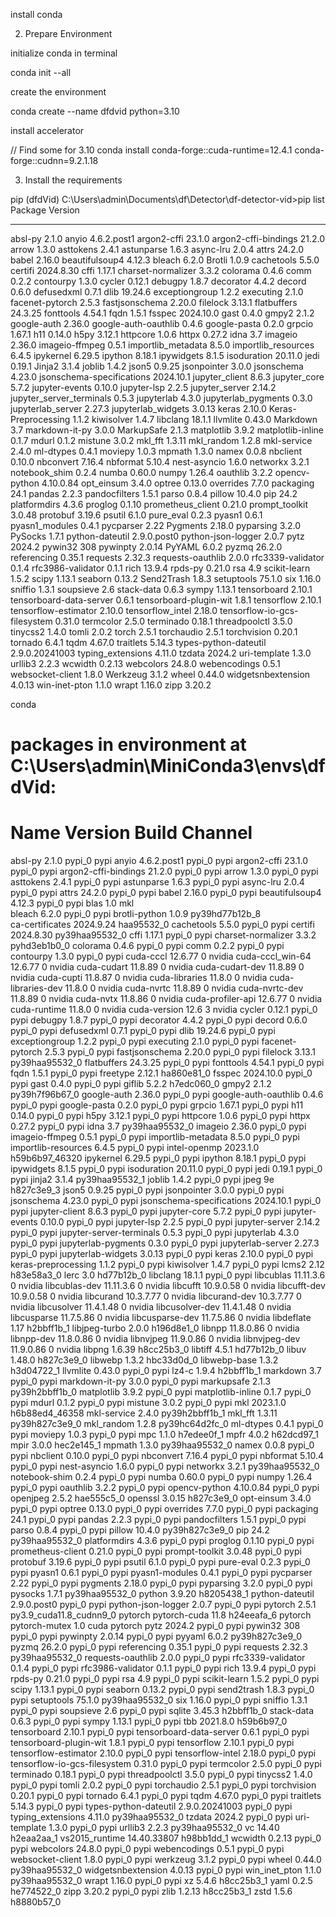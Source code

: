 install conda

2. Prepare Environment

initialize conda in terminal

conda init --all

create the environment

conda create --name dfdvid python=3.10

install accelerator

// Find some for 3.10
conda install conda-forge::cuda-runtime=12.4.1 conda-forge::cudnn=9.2.1.18

3. Install the requirements

pip
(dfdVid) C:\Users\admin\Documents\df\Detector\df-detector-vid>pip list
Package                      Version
---------------------------- --------------
absl-py                      2.1.0
anyio                        4.6.2.post1
argon2-cffi                  23.1.0
argon2-cffi-bindings         21.2.0
arrow                        1.3.0
asttokens                    2.4.1
astunparse                   1.6.3
async-lru                    2.0.4
attrs                        24.2.0
babel                        2.16.0
beautifulsoup4               4.12.3
bleach                       6.2.0
Brotli                       1.0.9
cachetools                   5.5.0
certifi                      2024.8.30
cffi                         1.17.1
charset-normalizer           3.3.2
colorama                     0.4.6
comm                         0.2.2
contourpy                    1.3.0
cycler                       0.12.1
debugpy                      1.8.7
decorator                    4.4.2
decord                       0.6.0
defusedxml                   0.7.1
dlib                         19.24.6
exceptiongroup               1.2.2
executing                    2.1.0
facenet-pytorch              2.5.3
fastjsonschema               2.20.0
filelock                     3.13.1
flatbuffers                  24.3.25
fonttools                    4.54.1
fqdn                         1.5.1
fsspec                       2024.10.0
gast                         0.4.0
gmpy2                        2.1.2
google-auth                  2.36.0
google-auth-oauthlib         0.4.6
google-pasta                 0.2.0
grpcio                       1.67.1
h11                          0.14.0
h5py                         3.12.1
httpcore                     1.0.6
httpx                        0.27.2
idna                         3.7
imageio                      2.36.0
imageio-ffmpeg               0.5.1
importlib_metadata           8.5.0
importlib_resources          6.4.5
ipykernel                    6.29.5
ipython                      8.18.1
ipywidgets                   8.1.5
isoduration                  20.11.0
jedi                         0.19.1
Jinja2                       3.1.4
joblib                       1.4.2
json5                        0.9.25
jsonpointer                  3.0.0
jsonschema                   4.23.0
jsonschema-specifications    2024.10.1
jupyter_client               8.6.3
jupyter_core                 5.7.2
jupyter-events               0.10.0
jupyter-lsp                  2.2.5
jupyter_server               2.14.2
jupyter_server_terminals     0.5.3
jupyterlab                   4.3.0
jupyterlab_pygments          0.3.0
jupyterlab_server            2.27.3
jupyterlab_widgets           3.0.13
keras                        2.10.0
Keras-Preprocessing          1.1.2
kiwisolver                   1.4.7
libclang                     18.1.1
llvmlite                     0.43.0
Markdown                     3.7
markdown-it-py               3.0.0
MarkupSafe                   2.1.3
matplotlib                   3.9.2
matplotlib-inline            0.1.7
mdurl                        0.1.2
mistune                      3.0.2
mkl_fft                      1.3.11
mkl_random                   1.2.8
mkl-service                  2.4.0
ml-dtypes                    0.4.1
moviepy                      1.0.3
mpmath                       1.3.0
namex                        0.0.8
nbclient                     0.10.0
nbconvert                    7.16.4
nbformat                     5.10.4
nest-asyncio                 1.6.0
networkx                     3.2.1
notebook_shim                0.2.4
numba                        0.60.0
numpy                        1.26.4
oauthlib                     3.2.2
opencv-python                4.10.0.84
opt_einsum                   3.4.0
optree                       0.13.0
overrides                    7.7.0
packaging                    24.1
pandas                       2.2.3
pandocfilters                1.5.1
parso                        0.8.4
pillow                       10.4.0
pip                          24.2
platformdirs                 4.3.6
proglog                      0.1.10
prometheus_client            0.21.0
prompt_toolkit               3.0.48
protobuf                     3.19.6
psutil                       6.1.0
pure_eval                    0.2.3
pyasn1                       0.6.1
pyasn1_modules               0.4.1
pycparser                    2.22
Pygments                     2.18.0
pyparsing                    3.2.0
PySocks                      1.7.1
python-dateutil              2.9.0.post0
python-json-logger           2.0.7
pytz                         2024.2
pywin32                      308
pywinpty                     2.0.14
PyYAML                       6.0.2
pyzmq                        26.2.0
referencing                  0.35.1
requests                     2.32.3
requests-oauthlib            2.0.0
rfc3339-validator            0.1.4
rfc3986-validator            0.1.1
rich                         13.9.4
rpds-py                      0.21.0
rsa                          4.9
scikit-learn                 1.5.2
scipy                        1.13.1
seaborn                      0.13.2
Send2Trash                   1.8.3
setuptools                   75.1.0
six                          1.16.0
sniffio                      1.3.1
soupsieve                    2.6
stack-data                   0.6.3
sympy                        1.13.1
tensorboard                  2.10.1
tensorboard-data-server      0.6.1
tensorboard-plugin-wit       1.8.1
tensorflow                   2.10.1
tensorflow-estimator         2.10.0
tensorflow_intel             2.18.0
tensorflow-io-gcs-filesystem 0.31.0
termcolor                    2.5.0
terminado                    0.18.1
threadpoolctl                3.5.0
tinycss2                     1.4.0
tomli                        2.0.2
torch                        2.5.1
torchaudio                   2.5.1
torchvision                  0.20.1
tornado                      6.4.1
tqdm                         4.67.0
traitlets                    5.14.3
types-python-dateutil        2.9.0.20241003
typing_extensions            4.11.0
tzdata                       2024.2
uri-template                 1.3.0
urllib3                      2.2.3
wcwidth                      0.2.13
webcolors                    24.8.0
webencodings                 0.5.1
websocket-client             1.8.0
Werkzeug                     3.1.2
wheel                        0.44.0
widgetsnbextension           4.0.13
win-inet-pton                1.1.0
wrapt                        1.16.0
zipp                         3.20.2

conda
# packages in environment at C:\Users\admin\MiniConda3\envs\dfdVid:
#
# Name                    Version                   Build  Channel
absl-py                   2.1.0                    pypi_0    pypi
anyio                     4.6.2.post1              pypi_0    pypi
argon2-cffi               23.1.0                   pypi_0    pypi
argon2-cffi-bindings      21.2.0                   pypi_0    pypi
arrow                     1.3.0                    pypi_0    pypi
asttokens                 2.4.1                    pypi_0    pypi
astunparse                1.6.3                    pypi_0    pypi
async-lru                 2.0.4                    pypi_0    pypi
attrs                     24.2.0                   pypi_0    pypi
babel                     2.16.0                   pypi_0    pypi
beautifulsoup4            4.12.3                   pypi_0    pypi
blas                      1.0                         mkl  
bleach                    6.2.0                    pypi_0    pypi
brotli-python             1.0.9            py39hd77b12b_8  
ca-certificates           2024.9.24            haa95532_0
cachetools                5.5.0                    pypi_0    pypi
certifi                   2024.8.30        py39haa95532_0
cffi                      1.17.1                   pypi_0    pypi
charset-normalizer        3.3.2              pyhd3eb1b0_0
colorama                  0.4.6                    pypi_0    pypi
comm                      0.2.2                    pypi_0    pypi
contourpy                 1.3.0                    pypi_0    pypi
cuda-cccl                 12.6.77                       0    nvidia
cuda-cccl_win-64          12.6.77                       0    nvidia
cuda-cudart               11.8.89                       0    nvidia
cuda-cudart-dev           11.8.89                       0    nvidia
cuda-cupti                11.8.87                       0    nvidia
cuda-libraries            11.8.0                        0    nvidia
cuda-libraries-dev        11.8.0                        0    nvidia
cuda-nvrtc                11.8.89                       0    nvidia
cuda-nvrtc-dev            11.8.89                       0    nvidia
cuda-nvtx                 11.8.86                       0    nvidia
cuda-profiler-api         12.6.77                       0    nvidia
cuda-runtime              11.8.0                        0    nvidia
cuda-version              12.6                          3    nvidia
cycler                    0.12.1                   pypi_0    pypi
debugpy                   1.8.7                    pypi_0    pypi
decorator                 4.4.2                    pypi_0    pypi
decord                    0.6.0                    pypi_0    pypi
defusedxml                0.7.1                    pypi_0    pypi
dlib                      19.24.6                  pypi_0    pypi
exceptiongroup            1.2.2                    pypi_0    pypi
executing                 2.1.0                    pypi_0    pypi
facenet-pytorch           2.5.3                    pypi_0    pypi
fastjsonschema            2.20.0                   pypi_0    pypi
filelock                  3.13.1           py39haa95532_0
flatbuffers               24.3.25                  pypi_0    pypi
fonttools                 4.54.1                   pypi_0    pypi
fqdn                      1.5.1                    pypi_0    pypi
freetype                  2.12.1               ha860e81_0
fsspec                    2024.10.0                pypi_0    pypi
gast                      0.4.0                    pypi_0    pypi
giflib                    5.2.2                h7edc060_0
gmpy2                     2.1.2            py39h7f96b67_0
google-auth               2.36.0                   pypi_0    pypi
google-auth-oauthlib      0.4.6                    pypi_0    pypi
google-pasta              0.2.0                    pypi_0    pypi
grpcio                    1.67.1                   pypi_0    pypi
h11                       0.14.0                   pypi_0    pypi
h5py                      3.12.1                   pypi_0    pypi
httpcore                  1.0.6                    pypi_0    pypi
httpx                     0.27.2                   pypi_0    pypi
idna                      3.7              py39haa95532_0
imageio                   2.36.0                   pypi_0    pypi
imageio-ffmpeg            0.5.1                    pypi_0    pypi
importlib-metadata        8.5.0                    pypi_0    pypi
importlib-resources       6.4.5                    pypi_0    pypi
intel-openmp              2023.1.0         h59b6b97_46320
ipykernel                 6.29.5                   pypi_0    pypi
ipython                   8.18.1                   pypi_0    pypi
ipywidgets                8.1.5                    pypi_0    pypi
isoduration               20.11.0                  pypi_0    pypi
jedi                      0.19.1                   pypi_0    pypi
jinja2                    3.1.4            py39haa95532_1
joblib                    1.4.2                    pypi_0    pypi
jpeg                      9e                   h827c3e9_3
json5                     0.9.25                   pypi_0    pypi
jsonpointer               3.0.0                    pypi_0    pypi
jsonschema                4.23.0                   pypi_0    pypi
jsonschema-specifications 2024.10.1                pypi_0    pypi
jupyter-client            8.6.3                    pypi_0    pypi
jupyter-core              5.7.2                    pypi_0    pypi
jupyter-events            0.10.0                   pypi_0    pypi
jupyter-lsp               2.2.5                    pypi_0    pypi
jupyter-server            2.14.2                   pypi_0    pypi
jupyter-server-terminals  0.5.3                    pypi_0    pypi
jupyterlab                4.3.0                    pypi_0    pypi
jupyterlab-pygments       0.3.0                    pypi_0    pypi
jupyterlab-server         2.27.3                   pypi_0    pypi
jupyterlab-widgets        3.0.13                   pypi_0    pypi
keras                     2.10.0                   pypi_0    pypi
keras-preprocessing       1.1.2                    pypi_0    pypi
kiwisolver                1.4.7                    pypi_0    pypi
lcms2                     2.12                 h83e58a3_0
lerc                      3.0                  hd77b12b_0
libclang                  18.1.1                   pypi_0    pypi
libcublas                 11.11.3.6                     0    nvidia
libcublas-dev             11.11.3.6                     0    nvidia
libcufft                  10.9.0.58                     0    nvidia
libcufft-dev              10.9.0.58                     0    nvidia
libcurand                 10.3.7.77                     0    nvidia
libcurand-dev             10.3.7.77                     0    nvidia
libcusolver               11.4.1.48                     0    nvidia
libcusolver-dev           11.4.1.48                     0    nvidia
libcusparse               11.7.5.86                     0    nvidia
libcusparse-dev           11.7.5.86                     0    nvidia
libdeflate                1.17                 h2bbff1b_1
libjpeg-turbo             2.0.0                h196d8e1_0
libnpp                    11.8.0.86                     0    nvidia
libnpp-dev                11.8.0.86                     0    nvidia
libnvjpeg                 11.9.0.86                     0    nvidia
libnvjpeg-dev             11.9.0.86                     0    nvidia
libpng                    1.6.39               h8cc25b3_0
libtiff                   4.5.1                hd77b12b_0
libuv                     1.48.0               h827c3e9_0
libwebp                   1.3.2                hbc33d0d_0
libwebp-base              1.3.2                h3d04722_1
llvmlite                  0.43.0                   pypi_0    pypi
lz4-c                     1.9.4                h2bbff1b_1
markdown                  3.7                      pypi_0    pypi
markdown-it-py            3.0.0                    pypi_0    pypi
markupsafe                2.1.3            py39h2bbff1b_0
matplotlib                3.9.2                    pypi_0    pypi
matplotlib-inline         0.1.7                    pypi_0    pypi
mdurl                     0.1.2                    pypi_0    pypi
mistune                   3.0.2                    pypi_0    pypi
mkl                       2023.1.0         h6b88ed4_46358
mkl-service               2.4.0            py39h2bbff1b_1
mkl_fft                   1.3.11           py39h827c3e9_0
mkl_random                1.2.8            py39hc64d2fc_0
ml-dtypes                 0.4.1                    pypi_0    pypi
moviepy                   1.0.3                    pypi_0    pypi
mpc                       1.1.0                h7edee0f_1
mpfr                      4.0.2                h62dcd97_1
mpir                      3.0.0                hec2e145_1
mpmath                    1.3.0            py39haa95532_0
namex                     0.0.8                    pypi_0    pypi
nbclient                  0.10.0                   pypi_0    pypi
nbconvert                 7.16.4                   pypi_0    pypi
nbformat                  5.10.4                   pypi_0    pypi
nest-asyncio              1.6.0                    pypi_0    pypi
networkx                  3.2.1            py39haa95532_0
notebook-shim             0.2.4                    pypi_0    pypi
numba                     0.60.0                   pypi_0    pypi
numpy                     1.26.4                   pypi_0    pypi
oauthlib                  3.2.2                    pypi_0    pypi
opencv-python             4.10.0.84                pypi_0    pypi
openjpeg                  2.5.2                hae555c5_0
openssl                   3.0.15               h827c3e9_0
opt-einsum                3.4.0                    pypi_0    pypi
optree                    0.13.0                   pypi_0    pypi
overrides                 7.7.0                    pypi_0    pypi
packaging                 24.1                     pypi_0    pypi
pandas                    2.2.3                    pypi_0    pypi
pandocfilters             1.5.1                    pypi_0    pypi
parso                     0.8.4                    pypi_0    pypi
pillow                    10.4.0           py39h827c3e9_0
pip                       24.2             py39haa95532_0
platformdirs              4.3.6                    pypi_0    pypi
proglog                   0.1.10                   pypi_0    pypi
prometheus-client         0.21.0                   pypi_0    pypi
prompt-toolkit            3.0.48                   pypi_0    pypi
protobuf                  3.19.6                   pypi_0    pypi
psutil                    6.1.0                    pypi_0    pypi
pure-eval                 0.2.3                    pypi_0    pypi
pyasn1                    0.6.1                    pypi_0    pypi
pyasn1-modules            0.4.1                    pypi_0    pypi
pycparser                 2.22                     pypi_0    pypi
pygments                  2.18.0                   pypi_0    pypi
pyparsing                 3.2.0                    pypi_0    pypi
pysocks                   1.7.1            py39haa95532_0
python                    3.9.20               h8205438_1
python-dateutil           2.9.0.post0              pypi_0    pypi
python-json-logger        2.0.7                    pypi_0    pypi
pytorch                   2.5.1           py3.9_cuda11.8_cudnn9_0    pytorch
pytorch-cuda              11.8                 h24eeafa_6    pytorch
pytorch-mutex             1.0                        cuda    pytorch
pytz                      2024.2                   pypi_0    pypi
pywin32                   308                      pypi_0    pypi
pywinpty                  2.0.14                   pypi_0    pypi
pyyaml                    6.0.2            py39h827c3e9_0
pyzmq                     26.2.0                   pypi_0    pypi
referencing               0.35.1                   pypi_0    pypi
requests                  2.32.3           py39haa95532_0
requests-oauthlib         2.0.0                    pypi_0    pypi
rfc3339-validator         0.1.4                    pypi_0    pypi
rfc3986-validator         0.1.1                    pypi_0    pypi
rich                      13.9.4                   pypi_0    pypi
rpds-py                   0.21.0                   pypi_0    pypi
rsa                       4.9                      pypi_0    pypi
scikit-learn              1.5.2                    pypi_0    pypi
scipy                     1.13.1                   pypi_0    pypi
seaborn                   0.13.2                   pypi_0    pypi
send2trash                1.8.3                    pypi_0    pypi
setuptools                75.1.0           py39haa95532_0
six                       1.16.0                   pypi_0    pypi
sniffio                   1.3.1                    pypi_0    pypi
soupsieve                 2.6                      pypi_0    pypi
sqlite                    3.45.3               h2bbff1b_0
stack-data                0.6.3                    pypi_0    pypi
sympy                     1.13.1                   pypi_0    pypi
tbb                       2021.8.0             h59b6b97_0
tensorboard               2.10.1                   pypi_0    pypi
tensorboard-data-server   0.6.1                    pypi_0    pypi
tensorboard-plugin-wit    1.8.1                    pypi_0    pypi
tensorflow                2.10.1                   pypi_0    pypi
tensorflow-estimator      2.10.0                   pypi_0    pypi
tensorflow-intel          2.18.0                   pypi_0    pypi
tensorflow-io-gcs-filesystem 0.31.0                   pypi_0    pypi
termcolor                 2.5.0                    pypi_0    pypi
terminado                 0.18.1                   pypi_0    pypi
threadpoolctl             3.5.0                    pypi_0    pypi
tinycss2                  1.4.0                    pypi_0    pypi
tomli                     2.0.2                    pypi_0    pypi
torchaudio                2.5.1                    pypi_0    pypi
torchvision               0.20.1                   pypi_0    pypi
tornado                   6.4.1                    pypi_0    pypi
tqdm                      4.67.0                   pypi_0    pypi
traitlets                 5.14.3                   pypi_0    pypi
types-python-dateutil     2.9.0.20241003           pypi_0    pypi
typing_extensions         4.11.0           py39haa95532_0
tzdata                    2024.2                   pypi_0    pypi
uri-template              1.3.0                    pypi_0    pypi
urllib3                   2.2.3            py39haa95532_0
vc                        14.40                h2eaa2aa_1
vs2015_runtime            14.40.33807          h98bb1dd_1
wcwidth                   0.2.13                   pypi_0    pypi
webcolors                 24.8.0                   pypi_0    pypi
webencodings              0.5.1                    pypi_0    pypi
websocket-client          1.8.0                    pypi_0    pypi
werkzeug                  3.1.2                    pypi_0    pypi
wheel                     0.44.0           py39haa95532_0
widgetsnbextension        4.0.13                   pypi_0    pypi
win_inet_pton             1.1.0            py39haa95532_0
wrapt                     1.16.0                   pypi_0    pypi
xz                        5.4.6                h8cc25b3_1
yaml                      0.2.5                he774522_0
zipp                      3.20.2                   pypi_0    pypi
zlib                      1.2.13               h8cc25b3_1
zstd                      1.5.6                h8880b57_0
